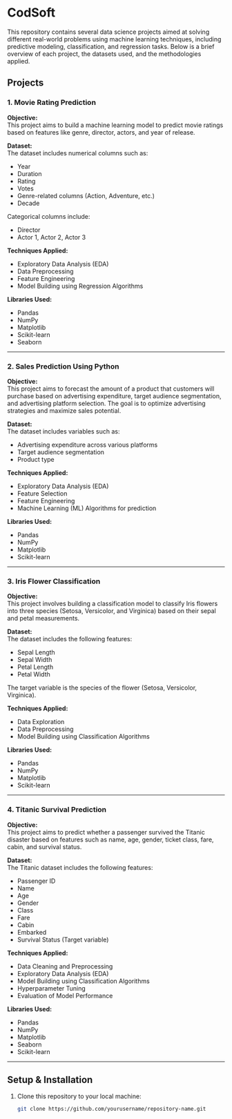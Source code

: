 # CodSoft

This repository contains several data science projects aimed at solving different real-world problems using machine learning techniques, including predictive modeling, classification, and regression tasks. Below is a brief overview of each project, the datasets used, and the methodologies applied.

## Projects

### 1. **Movie Rating Prediction**
**Objective:**  
This project aims to build a machine learning model to predict movie ratings based on features like genre, director, actors, and year of release.

**Dataset:**  
The dataset includes numerical columns such as:
- Year
- Duration
- Rating
- Votes
- Genre-related columns (Action, Adventure, etc.)
- Decade

Categorical columns include:
- Director
- Actor 1, Actor 2, Actor 3

**Techniques Applied:**  
- Exploratory Data Analysis (EDA)
- Data Preprocessing
- Feature Engineering
- Model Building using Regression Algorithms

**Libraries Used:**  
- Pandas
- NumPy
- Matplotlib
- Scikit-learn
- Seaborn

---

### 2. **Sales Prediction Using Python**
**Objective:**  
This project aims to forecast the amount of a product that customers will purchase based on advertising expenditure, target audience segmentation, and advertising platform selection. The goal is to optimize advertising strategies and maximize sales potential.

**Dataset:**  
The dataset includes variables such as:
- Advertising expenditure across various platforms
- Target audience segmentation
- Product type

**Techniques Applied:**  
- Exploratory Data Analysis (EDA)
- Feature Selection
- Feature Engineering
- Machine Learning (ML) Algorithms for prediction

**Libraries Used:**  
- Pandas
- NumPy
- Matplotlib
- Scikit-learn

---

### 3. **Iris Flower Classification**
**Objective:**  
This project involves building a classification model to classify Iris flowers into three species (Setosa, Versicolor, and Virginica) based on their sepal and petal measurements.

**Dataset:**  
The dataset includes the following features:
- Sepal Length
- Sepal Width
- Petal Length
- Petal Width

The target variable is the species of the flower (Setosa, Versicolor, Virginica).

**Techniques Applied:**  
- Data Exploration
- Data Preprocessing
- Model Building using Classification Algorithms

**Libraries Used:**  
- Pandas
- NumPy
- Matplotlib
- Scikit-learn

---

### 4. **Titanic Survival Prediction**
**Objective:**  
This project aims to predict whether a passenger survived the Titanic disaster based on features such as name, age, gender, ticket class, fare, cabin, and survival status.

**Dataset:**  
The Titanic dataset includes the following features:
- Passenger ID
- Name
- Age
- Gender
- Class
- Fare
- Cabin
- Embarked
- Survival Status (Target variable)

**Techniques Applied:**  
- Data Cleaning and Preprocessing
- Exploratory Data Analysis (EDA)
- Model Building using Classification Algorithms
- Hyperparameter Tuning
- Evaluation of Model Performance

**Libraries Used:**  
- Pandas
- NumPy
- Matplotlib
- Seaborn
- Scikit-learn

---

## Setup & Installation

1. Clone this repository to your local machine:
   ```bash
   git clone https://github.com/yourusername/repository-name.git

